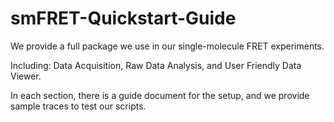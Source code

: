 # smFRET-Quickstart-Guide

We provide a full package we use in our single-molecule FRET experiments. 

Including: Data Acquisition, Raw Data Analysis, and User Friendly Data Viewer.

In each section, there is a guide document for the setup, and we provide sample traces to test our scripts.
